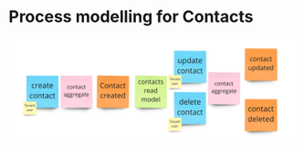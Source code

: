 # Process modelling for Contacts

![Process Level Modelling For Contacts](images/process-modelling-contacts.jpg)